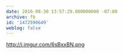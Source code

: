 ```yaml
---
date: 2016-08-30 13:57:29.000000000 -07:00
archive: fb
id: '1472590649'
weblog: false
---
```


http://i.imgur.com/6sBxxBN.png

